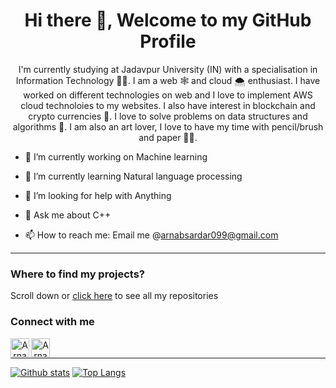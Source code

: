 <h1 align="center"> Hi there 👋, Welcome to my GitHub Profile<br/> </h1> 
<p align="center">
I'm currently studying at Jadavpur University (IN) with a specialisation in Information Technology 👨‍💻.
I am a web 🕸️ and cloud 🌨️ enthusiast. I have worked on different technologies on web and I love to implement AWS cloud technoloies to my websites.
I also have interest in blockchain and crypto currencies 💱.
I love to solve problems on data structures and algorithms 🤖.
I am also an art lover, I love to have my time with pencil/brush and paper 🎨📝. 
</p>

- 🔭 I’m currently working on Machine learning
- 🌱 I’m currently learning Natural language processing

- 🤔 I’m looking for help with Anything
- 💬 Ask me about C++
- 📫 How to reach me: Email me @arnabsardar099@gmail.com
<!-- - 😄 Pronouns: ...
- 👯 I’m looking to collaborate on ...
- ⚡ Fun fact: They created internet without the internet -->

---------------------------------------------------------------------------------------------------------------------------------------------------------------------------------
### Where to find my projects?

Scroll down or [click here](https://github.com/Arnab0999?tab=repositories) to see all my repositories

### Connect with me


<p align="center">
<a href="https://www.linkedin.com/in/arnab-sardar-290537190/">
  <img align="left" alt="Arnab's LinkedIn" width="30px" src="https://cdn.jsdelivr.net/npm/simple-icons@v3/icons/linkedin.svg" />
</a>
<a href="https://www.facebook.com/people/Arnab-Sardar/100004714726349">
  <img align="left" alt="Arnab's Facebook" width="30px" src="https://image.flaticon.com/icons/svg/21/21155.svg" />
</a>
</p>
<br /> 
<hr/>


[![Github stats](https://github-readme-stats.vercel.app/api?username=Arnab0999)](https://github.com/anuraghazra/github-readme-stats)
[![Top Langs](https://github-readme-stats.vercel.app/api/top-langs/?username=Arnab0999&show_icons=true&layout=compact&theme=vue)](https://github.com/anuraghazra/github-readme-stats)
